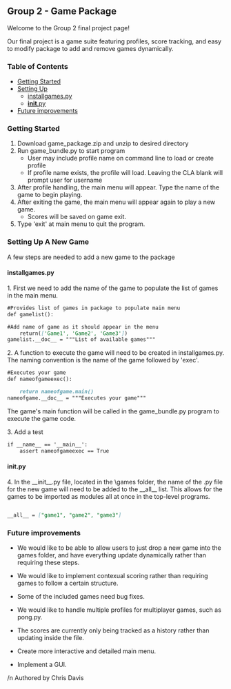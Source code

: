 ## Group 2 - Game Package


Welcome to the Group 2 final project page!

Our final project is a game suite featuring profiles, score tracking, and easy to modify package to add and remove games dynamically.

### Table of Contents

- [Getting Started](#getting-started)
- [Setting Up](#setting-up)
  * [installgames.py](#installgamespy)
  * [__init__.py](#__init__py)
- [Future improvements](#future-improvements)


### Getting Started

1. Download game_package.zip and unzip to desired directory
2. Run game_bundle.py to start program
   - User may include profile name on command line to load or create profile
   - If profile name exists, the profile will load. Leaving the CLA blank will prompt user for username
3. After profile handling, the main menu will appear. Type the name of the game to begin playing.
4. After exiting the game, the main menu will appear again to play a new game.
   - Scores will be saved on game exit.
5. Type 'exit' at main menu to quit the program.


### Setting Up A New Game

A few steps are needed to add a new game to the package

#### installgames.py

1\. First we need to add the name of the game to populate the list of games in the main menu.

```markdown
#Provides list of games in package to populate main menu
def gamelist():

#Add name of game as it should appear in the menu
	return(['Game1', 'Game2', 'Game3'])
gamelist.__doc__ = """List of available games"""
```


2\. A function to execute the game will need to be created in installgames.py.
The naming convention is the name of the game followed by 'exec'.

```markdown
#Executes your game
def nameofgameexec():

	return nameofgame.main()
nameofgame.__doc__ = """Executes your game"""
```

The game's main function will be called in the game_bundle.py program to execute the game code.

3\. Add a test 

```markdown
if __name__ == '__main__':
    assert nameofgameexec == True
```

#### __init__.py

4\. In the \_\_init\_\_.py file, located in the \games folder, the name of the .py file for the new game will need to be added to the \_\_all\_\_ list. This allows for the games to be imported as modules all at once in the top-level programs.

```markdown

__all__ = ["game1", "game2", "game3"]

```

### Future improvements

- We would like to be able to allow users to just drop a new game into the games folder, and have everything update dynamically rather than requiring these steps.

- We would like to implement contexual scoring rather than requiring games to follow a certain structure.

- Some of the included games need bug fixes.

- We would like to handle multiple profiles for multiplayer games, such as pong.py.

- The scores are currently only being tracked as a history rather than updating inside the file.

- Create more interactive and detailed main menu.

- Implement a GUI.

/n
Authored by Chris Davis
